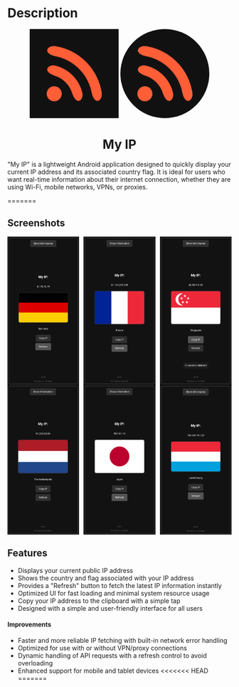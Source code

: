# Description

<div align="center">

  <img src="./media/icon.png" style="width: 200px; height: 200px;">
  <img src="./media/icon.png" style="border-radius: 50%; width: 200px; height: 200px;">

  <h1>My IP</h1>
</div>

"My IP" is a lightweight Android application designed to quickly display your current IP address and its associated country flag. It is ideal for users who want real-time information about their internet connection, whether they are using Wi-Fi, mobile networks, VPNs, or proxies.

=======

## Screenshots

<div style="display: flex; justify-content: space-between; width: 100%;">
  <img src="./media/01.png" alt="Image 6" style="width: 32%;"/>
  <img src="./media/02.png" alt="Image 2" style="width: 32%;"/>
  <img src="./media/03.png" alt="Image 3" style="width: 32%;"/>
</div>

<div style="display: flex; justify-content: space-between; width: 100%;">
  <img src="./media/04.png" alt="Image 4" style="width: 32%;"/>
  <img src="./media/05.png" alt="Image 5" style="width: 32%;"/>
  <img src="./media/06.png" alt="Image 7" style="width: 32%;"/>
</div>

## Features

- Displays your current public IP address
- Shows the country and flag associated with your IP address
- Provides a "Refresh" button to fetch the latest IP information instantly
- Optimized UI for fast loading and minimal system resource usage
- Copy your IP address to the clipboard with a simple tap
- Designed with a simple and user-friendly interface for all users

#### Improvements

- Faster and more reliable IP fetching with built-in network error handling
- Optimized for use with or without VPN/proxy connections
- Dynamic handling of API requests with a refresh control to avoid overloading
- Enhanced support for mobile and tablet devices
<<<<<<< HEAD
=======
